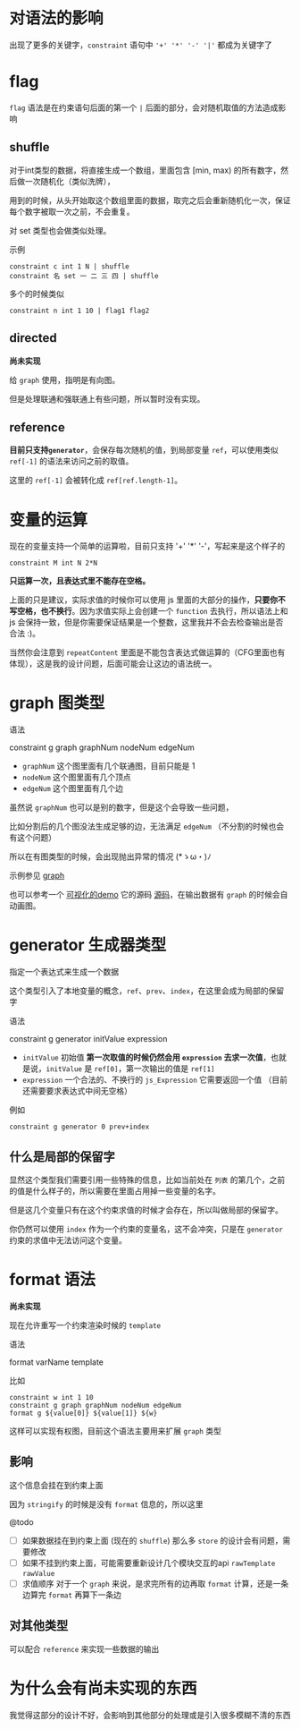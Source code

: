 # 对语法的影响

出现了更多的关键字，`constraint` 语句中 `'+' '*' '-' '|'` 都成为关键字了

# flag

`flag` 语法是在约束语句后面的第一个 `|` 后面的部分，会对随机取值的方法造成影响

## shuffle

对于int类型的数据，将直接生成一个数组，里面包含 [min, max) 的所有数字，然后做一次随机化（类似洗牌），

用到的时候，从头开始取这个数组里面的数据，取完之后会重新随机化一次，保证每个数字被取一次之前，不会重复。

对 set 类型也会做类似处理。

示例

```text
constraint c int 1 N | shuffle
constraint 名 set 一 二 三 四 | shuffle
```

多个的时候类似
```text
constraint n int 1 10 | flag1 flag2
```

## directed

**尚未实现**

给 `graph` 使用，指明是有向图。

但是处理联通和强联通上有些问题，所以暂时没有实现。


## reference

**目前只支持`generator`**，会保存每次随机的值，到局部变量 `ref`，可以使用类似 `ref[-1]` 的语法来访问之前的取值。

这里的 `ref[-1]` 会被转化成 `ref[ref.length-1]`。

# 变量的运算

现在的变量支持一个简单的运算啦，目前只支持 '+' '*' '-'，写起来是这个样子的

```text
constraint M int N 2*N
```

**只运算一次，且表达式里不能存在空格。**

上面的只是建议，实际求值的时候你可以使用 js 里面的大部分的操作，**只要你不写空格，也不换行**。因为求值实际上会创建一个 `function` 去执行，所以语法上和 js 会保持一致，但是你需要保证结果是一个整数，这里我并不会去检查输出是否合法 :)。

当然你会注意到 `repeatContent` 里面是不能包含表达式做运算的（CFG里面也有体现），这是我的设计问题，后面可能会让这边的语法统一。

# graph 图类型

语法

constraint g graph graphNum nodeNum edgeNum

- `graphNum` 这个图里面有几个联通图，目前只能是 1
- `nodeNum` 这个图里面有几个顶点
- `edgeNum` 这个图里面有几个边

虽然说 `graphNum` 也可以是别的数字，但是这个会导致一些问题，

比如分割后的几个图没法生成足够的边，无法满足 `edgeNum` （不分割的时候也会有这个问题）

所以在有图类型的时候，会出现抛出异常的情况 (*ゝω・)ﾉ

示例参见 [graph](sample/graph.txt)

也可以参考一个 [可视化的demo](https://muzea-demo.github.io/random-data/graph.html) 它的源码 [源码](graph.html)，在输出数据有 `graph` 的时候会自动画图。


# generator 生成器类型

指定一个表达式来生成一个数据

这个类型引入了本地变量的概念，`ref`、`prev`、`index`，在这里会成为局部的保留字

语法

constraint g generator initValue expression

- `initValue` 初始值 **第一次取值的时候仍然会用 `expression` 去求一次值**，也就是说，`initValue` 是 `ref[0]`，第一次输出的值是 `ref[1]`
- `expression` 一个合法的、不换行的 `js_Expression` 它需要返回一个值 （目前还需要要求表达式中间无空格）

例如

```text
constraint g generator 0 prev+index
```

## 什么是局部的保留字

显然这个类型我们需要引用一些特殊的信息，比如当前处在 `列表` 的第几个，之前的值是什么样子的，所以需要在里面占用掉一些变量的名字。

但是这几个变量只有在这个约束求值的时候才会存在，所以叫做局部的保留字。

你仍然可以使用 `index` 作为一个约束的变量名，这不会冲突，只是在 `generator` 约束的求值中无法访问这个变量。

# format 语法

**尚未实现**

现在允许重写一个约束渲染时候的 `template`

语法

format varName template

比如

```text
constraint w int 1 10
constraint g graph graphNum nodeNum edgeNum
format g ${value[0]} ${value[1]} ${w}
```

这样可以实现有权图，目前这个语法主要用来扩展 `graph` 类型

## 影响

这个信息会挂在到约束上面

因为 `stringify` 的时候是没有 `format` 信息的，所以这里

@todo

- [ ] 如果数据挂在到约束上面 (现在的 `shuffle`) 那么多 `store` 的设计会有问题，需要修改
- [ ] 如果不挂到约束上面，可能需要重新设计几个模块交互的api `rawTemplate` `rawValue`
- [ ] 求值顺序 对于一个 `graph` 来说，是求完所有的边再取 `format` 计算，还是一条边算完 `format` 再算下一条边

## 对其他类型

可以配合 `reference` 来实现一些数据的输出

# 为什么会有尚未实现的东西

我觉得这部分的设计不好，会影响到其他部分的处理或是引入很多模糊不清的东西
